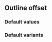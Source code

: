 ## Outline offset


<!-- <values.outlineOffset> -->
### Default values

<!-- </values.outlineOffset> -->

<!-- <variants.outlineOffset> -->
### Default variants

<!-- </variants.outlineOffset> -->

